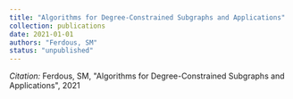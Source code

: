 ```yaml
---
title: "Algorithms for Degree-Constrained Subgraphs and Applications"
collection: publications
date: 2021-01-01
authors: "Ferdous, SM"
status: "unpublished"
---
```

*Citation:* Ferdous, SM, "Algorithms for Degree-Constrained Subgraphs and Applications", 2021

